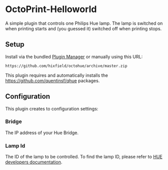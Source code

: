 # OctoPrint-Helloworld

A simple plugin that controls one Philips Hue lamp.
The lamp is switched on when printing starts and (you guessed it) switched off when printing stops.

## Setup

Install via the bundled [Plugin Manager](https://github.com/foosel/OctoPrint/wiki/Plugin:-Plugin-Manager)
or manually using this URL:

    https://github.com/hixfield/octohue/archive/master.zip

This plugin requires and automatically installs the https://github.com/quentinsf/qhue packages.

## Configuration

This plugin creates to configuration settings:

### Bridge
The IP address of your Hue Bridge.

### Lamp Id
The ID of the lamp to be controlled. To find the lamp ID, please refer to [HUE developers documentation](https://developers.meethue.com/develop/get-started-2/).
